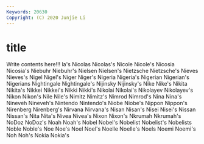 ```yaml
---
Keywords: 20630
Copyright: (C) 2020 Junjie Li
---
```


# title

Write contents here!!!
la's 
Nicolas 
Nicolas's 
Nicole 
Nicole's 
Nicosia 
Nicosia's 
Niebuhr
Niebuhr's 
Nielsen 
Nielsen's 
Nietzsche 
Nietzsche's 
Nieves 
Nieves's 
Nigel 
Nigel's 
Niger
Niger's 
Nigeria 
Nigeria's 
Nigerian 
Nigerian's 
Nigerians 
Nightingale 
Nightingale's 
Nijinsky 
Nijinsky's
Nike 
Nike's 
Nikita 
Nikita's 
Nikkei 
Nikkei's 
Nikki 
Nikki's 
Nikolai 
Nikolai's
Nikolayev 
Nikolayev's 
Nikon 
Nikon's 
Nile 
Nile's 
Nimitz 
Nimitz's 
Nimrod 
Nimrod's
Nina 
Nina's 
Nineveh 
Nineveh's 
Nintendo 
Nintendo's 
Niobe 
Niobe's 
Nippon 
Nippon's
Nirenberg 
Nirenberg's 
Nirvana 
Nirvana's 
Nisan 
Nisan's 
Nisei 
Nisei's 
Nissan 
Nissan's
Nita 
Nita's 
Nivea 
Nivea's 
Nixon 
Nixon's 
Nkrumah 
Nkrumah's 
NoDoz 
NoDoz's
Noah 
Noah's 
Nobel 
Nobel's 
Nobelist 
Nobelist's 
Nobelists 
Noble 
Noble's 
Noe
Noe's 
Noel 
Noel's 
Noelle 
Noelle's 
Noels 
Noemi 
Noemi's 
Noh 
Noh's
Nokia 
Nokia's 
